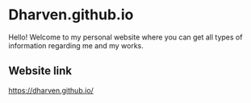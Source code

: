 # Dharven.github.io
Hello! Welcome to my personal website where you can get all types of information regarding me and my works.

## Website link
https://dharven.github.io/

